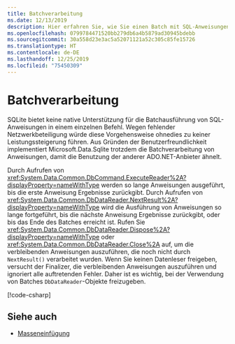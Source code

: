 ```yaml
---
title: Batchverarbeitung
ms.date: 12/13/2019
description: Hier erfahren Sie, wie Sie einen Batch mit SQL-Anweisungen in einem einzelnen Befehl ausführen.
ms.openlocfilehash: 0799784471520bb279db6a4b5879ad30945bdebb
ms.sourcegitcommit: 30a558d23e3ac5a52071121a52c305c85fe15726
ms.translationtype: HT
ms.contentlocale: de-DE
ms.lasthandoff: 12/25/2019
ms.locfileid: "75450309"
---
```

# <a name="batching"></a>Batchverarbeitung

SQLite bietet keine native Unterstützung für die Batchausführung von SQL-Anweisungen in einem einzelnen Befehl. Wegen fehlender Netzwerkbeteiligung würde diese Vorgehensweise ohnedies zu keiner Leistungssteigerung führen. Aus Gründen der Benutzerfreundlichkeit implementiert Microsoft.Data.Sqlite trotzdem die Batchverarbeitung von Anweisungen, damit die Benutzung der anderer ADO.NET-Anbieter ähnelt.

Durch Aufrufen von <xref:System.Data.Common.DbCommand.ExecuteReader%2A?displayProperty=nameWithType> werden so lange Anweisungen ausgeführt, bis die erste Anweisung Ergebnisse zurückgibt. Durch Aufrufen von <xref:System.Data.Common.DbDataReader.NextResult%2A?displayProperty=nameWithType> wird die Ausführung von Anweisungen so lange fortgeführt, bis die nächste Anweisung Ergebnisse zurückgibt, oder bis das Ende des Batches erreicht ist. Rufen Sie <xref:System.Data.Common.DbDataReader.Dispose%2A?displayProperty=nameWithType> oder <xref:System.Data.Common.DbDataReader.Close%2A> auf, um die verbleibenden Anweisungen auszuführen, die noch nicht durch `NextResult()` verarbeitet wurden. Wenn Sie keinen Datenleser freigeben, versucht der Finalizer, die verbleibenden Anweisungen auszuführen und ignoriert alle auftretenden Fehler. Daher ist es wichtig, bei der Verwendung von Batches `DbDataReader`-Objekte freizugeben.

[!code-csharp[](../../../../samples/snippets/standard/data/sqlite/BatchingSample/Program.cs?name=snippet_Batching)]

## <a name="see-also"></a>Siehe auch

* [Masseneinfügung](bulk-insert.md)
